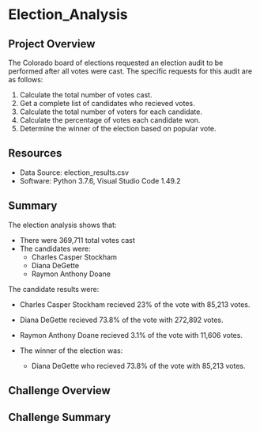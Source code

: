# Election_Analysis

## Project Overview
The Colorado board of elections requested an election audit to be performed after all votes were cast. The specific requests for this audit are as follows:
  1. Calculate the total number of votes cast. 
  2. Get a complete list of candidates who recieved votes.
  3. Calculate the total number of voters for each candidate.
  4. Calculate the percentage of votes each candidate won.
  5. Determine the winner of the election based on popular vote.
  
## Resources

- Data Source: election_results.csv
- Software: Python 3.7.6, Visual Studio Code 1.49.2

## Summary

The election analysis shows that:

- There were 369,711 total votes cast
- The candidates were:
  - Charles Casper Stockham
  - Diana DeGette
  - Raymon Anthony Doane
  
The candidate results were:
  - Charles Casper Stockham recieved 23% of the vote with 85,213 votes.
  - Diana DeGette recieved 73.8% of the vote with 272,892 votes.
  - Raymon Anthony Doane recieved 3.1% of the vote with 11,606 votes.
  
- The winner of the election was:
  - Diana DeGette who recieved 73.8% of the vote with 85,213 votes.
  
## Challenge Overview

## Challenge Summary

